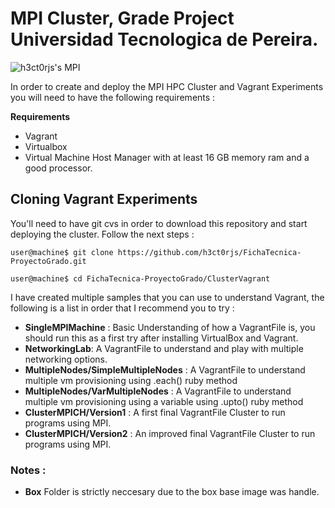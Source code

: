# MPI Cluster, Grade Project Universidad Tecnologica de Pereira. 

![h3ct0rjs's MPI](https://github-readme-stats.vercel.app/api/pin/?username=h3ct0rjs&repo=FichaTecnica-ProyectoGrado&show_icons=true&theme=radical&hide=tex)

In order to create and deploy the MPI HPC Cluster and Vagrant Experiments you will need to have the following requirements : 

**Requirements**
- Vagrant  
- Virtualbox 
- Virtual Machine Host Manager with at least 16 GB memory ram and a good processor. 

## Cloning Vagrant Experiments

You'll need to have git cvs in order to download this repository and start deploying the cluster. Follow the next 
steps : 

`user@machine$ git clone https://github.com/h3ct0rjs/FichaTecnica-ProyectoGrado.git`

`user@machine$ cd FichaTecnica-ProyectoGrado/ClusterVagrant`

I have created multiple samples that you can use to understand Vagrant, the following is a list in  order that I recommend you to try : 

* **SingleMPIMachine** : Basic Understanding of how a VagrantFile is, you should run this as a first try after installing VirtualBox and Vagrant.
* **NetworkingLab**: A VagrantFile to understand and play with multiple networking options. 
* **MultipleNodes/SimpleMultipleNodes** : A VagrantFile to understand multiple vm provisioning using .each() ruby method
* **MultipleNodes/VarMultipleNodes** : A VagrantFile to understand multiple vm provisioning using a variable using .upto() ruby method
* **ClusterMPICH/Version1** : A first final VagrantFile Cluster to run programs using MPI.
* **ClusterMPICH/Version2** : An improved final VagrantFile Cluster to run programs using MPI.

### **Notes** : 

* __Box__ Folder is strictly neccesary due to the box base image was handle. 